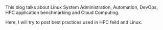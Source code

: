 This blog talks about Linux System Administration, Automation, DevOps, HPC application benchmarking and Cloud Computing.

Here, I will try to post best practices used in HPC feild and Linux.
